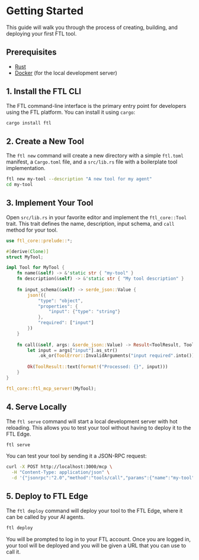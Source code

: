 # Getting Started

This guide will walk you through the process of creating, building, and deploying your first FTL tool.

## Prerequisites

- [Rust](https://www.rust-lang.org/tools/install)
- [Docker](https://docs.docker.com/get-docker/) (for the local development server)

## 1. Install the FTL CLI

The FTL command-line interface is the primary entry point for developers using the FTL platform. You can install it using `cargo`:

```bash
cargo install ftl
```

## 2. Create a New Tool

The `ftl new` command will create a new directory with a simple `ftl.toml` manifest, a `Cargo.toml` file, and a `src/lib.rs` file with a boilerplate tool implementation.

```bash
ftl new my-tool --description "A new tool for my agent"
cd my-tool
```

## 3. Implement Your Tool

Open `src/lib.rs` in your favorite editor and implement the `ftl_core::Tool` trait. This trait defines the name, description, input schema, and `call` method for your tool.

```rust
use ftl_core::prelude::*;

#[derive(Clone)]
struct MyTool;

impl Tool for MyTool {
    fn name(&self) -> &'static str { "my-tool" }
    fn description(&self) -> &'static str { "My tool description" }
    
    fn input_schema(&self) -> serde_json::Value {
        json!({
            "type": "object",
            "properties": {
                "input": {"type": "string"}
            },
            "required": ["input"]
        })
    }
    
    fn call(&self, args: &serde_json::Value) -> Result<ToolResult, ToolError> {
        let input = args["input"].as_str()
            .ok_or(ToolError::InvalidArguments("input required".into()))?;
            
        Ok(ToolResult::text(format!("Processed: {}", input)))
    }
}

ftl_core::ftl_mcp_server!(MyTool);
```

## 4. Serve Locally

The `ftl serve` command will start a local development server with hot reloading. This allows you to test your tool without having to deploy it to the FTL Edge.

```bash
ftl serve
```

You can test your tool by sending it a JSON-RPC request:

```bash
curl -X POST http://localhost:3000/mcp \
  -H "Content-Type: application/json" \
  -d '{"jsonrpc":"2.0","method":"tools/call","params":{"name":"my-tool","arguments":{"input":"test"}},"id":1}'
```

## 5. Deploy to FTL Edge

The `ftl deploy` command will deploy your tool to the FTL Edge, where it can be called by your AI agents.

```bash
ftl deploy
```

You will be prompted to log in to your FTL account. Once you are logged in, your tool will be deployed and you will be given a URL that you can use to call it.

